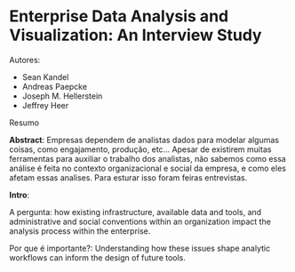 # Enterprise Data Analysis and Visualization: An Interview Study

Autores:
- Sean Kandel
- Andreas Paepcke
- Joseph M. Hellerstein
- Jeffrey Heer

Resumo


**Abstract**: Empresas dependem de analistas dados para modelar algumas coisas, como engajamento, produção, etc... Apesar de existirem muitas ferramentas para auxiliar o trabalho dos analistas, não sabemos como essa análise é feita no contexto organizacional e social da empresa, e como eles afetam essas analises. Para esturar isso foram feiras entrevistas.

**Intro**: 

A pergunta: how existing infrastructure, available data and tools, and administrative and social conventions within an organization impact the analysis process within the enterprise. 

Por que é importante?: Understanding how these issues shape analytic workflows can inform the design of future tools.

